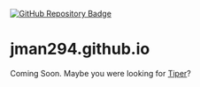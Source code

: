 [![GitHub Repository Badge](https://gb-maker.herokuapp.com/makebadge/jman294/jman294.github.io)](https://github.com/jman294/jman294.github.io)

# jman294.github.io
Coming Soon. Maybe you were looking for [Tiper](https://jman294.github.io/tiper)?
